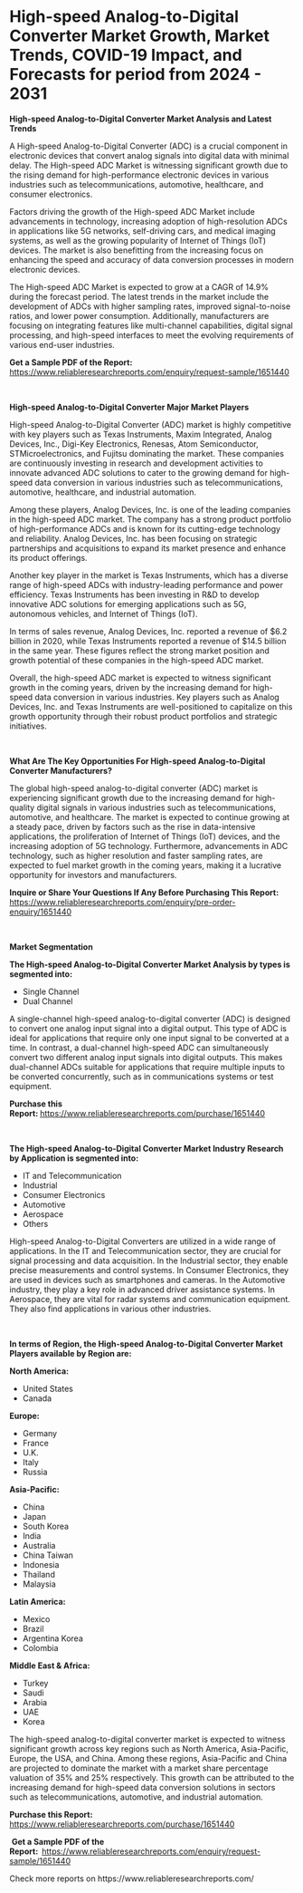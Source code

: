 <p><h1>High-speed Analog-to-Digital Converter Market Growth, Market Trends, COVID-19 Impact, and Forecasts for period from 2024 - 2031</h1></p><p><strong>High-speed Analog-to-Digital Converter Market Analysis and Latest Trends</strong></p>
<p><p>A High-speed Analog-to-Digital Converter (ADC) is a crucial component in electronic devices that convert analog signals into digital data with minimal delay. The High-speed ADC Market is witnessing significant growth due to the rising demand for high-performance electronic devices in various industries such as telecommunications, automotive, healthcare, and consumer electronics.</p><p>Factors driving the growth of the High-speed ADC Market include advancements in technology, increasing adoption of high-resolution ADCs in applications like 5G networks, self-driving cars, and medical imaging systems, as well as the growing popularity of Internet of Things (IoT) devices. The market is also benefitting from the increasing focus on enhancing the speed and accuracy of data conversion processes in modern electronic devices.</p><p>The High-speed ADC Market is expected to grow at a CAGR of 14.9% during the forecast period. The latest trends in the market include the development of ADCs with higher sampling rates, improved signal-to-noise ratios, and lower power consumption. Additionally, manufacturers are focusing on integrating features like multi-channel capabilities, digital signal processing, and high-speed interfaces to meet the evolving requirements of various end-user industries.</p></p>
<p><strong>Get a Sample PDF of the Report:&nbsp;</strong> <a href="https://www.reliableresearchreports.com/enquiry/request-sample/1651440">https://www.reliableresearchreports.com/enquiry/request-sample/1651440</a></p>
<p>&nbsp;</p>
<p><strong>High-speed Analog-to-Digital Converter Major Market Players</strong></p>
<p><p>High-speed Analog-to-Digital Converter (ADC) market is highly competitive with key players such as Texas Instruments, Maxim Integrated, Analog Devices, Inc., Digi-Key Electronics, Renesas, Atom Semiconductor, STMicroelectronics, and Fujitsu dominating the market. These companies are continuously investing in research and development activities to innovate advanced ADC solutions to cater to the growing demand for high-speed data conversion in various industries such as telecommunications, automotive, healthcare, and industrial automation.</p><p>Among these players, Analog Devices, Inc. is one of the leading companies in the high-speed ADC market. The company has a strong product portfolio of high-performance ADCs and is known for its cutting-edge technology and reliability. Analog Devices, Inc. has been focusing on strategic partnerships and acquisitions to expand its market presence and enhance its product offerings. </p><p>Another key player in the market is Texas Instruments, which has a diverse range of high-speed ADCs with industry-leading performance and power efficiency. Texas Instruments has been investing in R&D to develop innovative ADC solutions for emerging applications such as 5G, autonomous vehicles, and Internet of Things (IoT).</p><p>In terms of sales revenue, Analog Devices, Inc. reported a revenue of $6.2 billion in 2020, while Texas Instruments reported a revenue of $14.5 billion in the same year. These figures reflect the strong market position and growth potential of these companies in the high-speed ADC market.</p><p>Overall, the high-speed ADC market is expected to witness significant growth in the coming years, driven by the increasing demand for high-speed data conversion in various industries. Key players such as Analog Devices, Inc. and Texas Instruments are well-positioned to capitalize on this growth opportunity through their robust product portfolios and strategic initiatives.</p></p>
<p>&nbsp;</p>
<p><strong>What Are The Key Opportunities For High-speed Analog-to-Digital Converter Manufacturers?</strong></p>
<p><p>The global high-speed analog-to-digital converter (ADC) market is experiencing significant growth due to the increasing demand for high-quality digital signals in various industries such as telecommunications, automotive, and healthcare. The market is expected to continue growing at a steady pace, driven by factors such as the rise in data-intensive applications, the proliferation of Internet of Things (IoT) devices, and the increasing adoption of 5G technology. Furthermore, advancements in ADC technology, such as higher resolution and faster sampling rates, are expected to fuel market growth in the coming years, making it a lucrative opportunity for investors and manufacturers.</p></p>
<p><strong>Inquire or Share Your Questions If Any Before Purchasing This Report:</strong> <a href="https://www.reliableresearchreports.com/enquiry/pre-order-enquiry/1651440">https://www.reliableresearchreports.com/enquiry/pre-order-enquiry/1651440</a></p>
<p>&nbsp;</p>
<p><strong>Market Segmentation</strong></p>
<p><strong>The High-speed Analog-to-Digital Converter Market Analysis by types is segmented into:</strong></p>
<p><ul><li>Single Channel</li><li>Dual Channel</li></ul></p>
<p><p>A single-channel high-speed analog-to-digital converter (ADC) is designed to convert one analog input signal into a digital output. This type of ADC is ideal for applications that require only one input signal to be converted at a time. In contrast, a dual-channel high-speed ADC can simultaneously convert two different analog input signals into digital outputs. This makes dual-channel ADCs suitable for applications that require multiple inputs to be converted concurrently, such as in communications systems or test equipment.</p></p>
<p><strong>Purchase this Report:&nbsp;</strong><a href="https://www.reliableresearchreports.com/purchase/1651440">https://www.reliableresearchreports.com/purchase/1651440</a></p>
<p>&nbsp;</p>
<p><strong>The High-speed Analog-to-Digital Converter Market Industry Research by Application is segmented into:</strong></p>
<p><ul><li>IT and Telecommunication</li><li>Industrial</li><li>Consumer Electronics</li><li>Automotive</li><li>Aerospace</li><li>Others</li></ul></p>
<p><p>High-speed Analog-to-Digital Converters are utilized in a wide range of applications. In the IT and Telecommunication sector, they are crucial for signal processing and data acquisition. In the Industrial sector, they enable precise measurements and control systems. In Consumer Electronics, they are used in devices such as smartphones and cameras. In the Automotive industry, they play a key role in advanced driver assistance systems. In Aerospace, they are vital for radar systems and communication equipment. They also find applications in various other industries.</p></p>
<p>&nbsp;</p>
<p><strong>In terms of Region, the High-speed Analog-to-Digital Converter Market Players available by Region are:</strong></p>
<p>
    <p> <strong> North America: </strong>
        <ul>
            <li>United States</li>
            <li>Canada</li>
        </ul>
        </p> 
    <p> <strong> Europe: </strong>
        <ul>
            <li>Germany</li>
            <li>France</li>
            <li>U.K.</li>
            <li>Italy</li>
            <li>Russia</li>
        </ul>
        </p> 
    <p> <strong> Asia-Pacific: </strong>
        <ul>
            <li>China</li>
            <li>Japan</li>
            <li>South Korea</li>
            <li>India</li>
            <li>Australia</li>
            <li>China Taiwan</li>
            <li>Indonesia</li>
            <li>Thailand</li>
            <li>Malaysia</li>
        </ul>
        </p> 
    <p> <strong> Latin America: </strong>
        <ul>
            <li>Mexico</li>
            <li>Brazil</li>
            <li>Argentina Korea</li>
            <li>Colombia</li>
        </ul>
        </p> 
    <p> <strong> Middle East & Africa: </strong>
        <ul>
            <li>Turkey</li>
            <li>Saudi</li>
            <li>Arabia</li>
            <li>UAE</li>
            <li>Korea</li>
        </ul>
    </p>
    </p>
<p><p>The high-speed analog-to-digital converter market is expected to witness significant growth across key regions such as North America, Asia-Pacific, Europe, the USA, and China. Among these regions, Asia-Pacific and China are projected to dominate the market with a market share percentage valuation of 35% and 25% respectively. This growth can be attributed to the increasing demand for high-speed data conversion solutions in sectors such as telecommunications, automotive, and industrial automation.</p></p>
<p><strong>Purchase this Report: </strong><a href="https://www.reliableresearchreports.com/purchase/1651440">https://www.reliableresearchreports.com/purchase/1651440</a></p>
<p>&nbsp;<strong>Get a Sample PDF of the Report:&nbsp;&nbsp;</strong><a href="https://www.reliableresearchreports.com/enquiry/request-sample/1651440">https://www.reliableresearchreports.com/enquiry/request-sample/1651440</a></p>
<p><strong></strong></p>
<p>Check more reports on https://www.reliableresearchreports.com/</p>